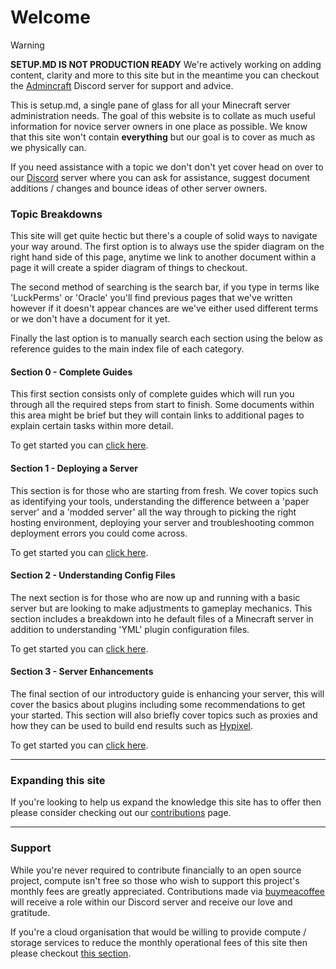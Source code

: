 # Welcome

> [!Warning]
> **SETUP.MD IS NOT PRODUCTION READY**
> We're actively working on adding content, clarity and more to this site but in the meantime you can checkout the [Admincraft](https://discord.gg/admincraft) Discord server for support and advice.

This is setup.md, a single pane of glass for all your Minecraft server administration needs. The goal of this website is to collate as much useful information for novice server owners in one place as possible. We know that this site won't contain **everything** but our goal is to cover as much as we physically can.


If you need assistance with a topic we don't don't yet cover head on over to our [Discord](https://discord.gg/pXaQgzneed) server where you can ask for assistance, suggest document additions / changes and bounce ideas of other server owners.


### Topic Breakdowns

This site will get quite hectic but there's a couple of solid ways to navigate your way around. The first option is to always use the spider diagram on the right hand side of this page, anytime we link to another document within a page it will create a spider diagram of things to checkout.

The second method of searching is the search bar, if you type in terms like 'LuckPerms' or 'Oracle' you'll find previous pages that we've written however if it doesn't appear chances are we've either used different terms or we don't have a document for it yet.

Finally the last option is to manually search each section using the below as reference guides to the main index file of each category. 

#### Section 0 - Complete Guides

This first section consists only of complete guides which will run you through all the required steps from start to finish. Some documents within this area might be brief but they will contain links to additional pages to explain certain tasks within more detail.

To get started you can [click here](0-complete-guides/guide-list.md).

#### Section 1 - Deploying a Server

This section is for those who are starting from fresh. We cover topics such as identifying your tools, understanding the difference between a 'paper server' and a 'modded server' all the way through to picking the right hosting environment, deploying your server and troubleshooting common deployment errors you could come across.

To get started you can [click here](1-deploying-a-server/getting-started.md).

#### Section 2 - Understanding Config Files

The next section is for those who are now up and running with a basic server but are looking to make adjustments to gameplay mechanics. This section includes a breakdown into he default files of a Minecraft server in addition to understanding 'YML' plugin configuration files.

To get started you can [click here](2-understanding-config-files/readme.md).

#### Section 3 - Server Enhancements

The final section of our introductory guide is enhancing your server, this will cover the basics about plugins including some recommendations to get your started. This section will also briefly cover topics such as proxies and how they can be used to build end results such as [Hypixel](https://hypixel.net).

To get started you can [click here](3-server-enhancements/readme.md).

---

### Expanding this site
If you're looking to help us expand the knowledge this site has to offer then please consider checking out our [contributions](contribute.md) page. 

---

### Support
While you're never required to contribute financially to an open source project, compute isn't free so those who wish to support this project's monthly fees are greatly appreciated. Contributions made via [buymeacoffee](https://buymeacoffee.com/daaan) will receive a role within our Discord server and receive our love and gratitude.

If you're a cloud organisation that would be willing to provide compute / storage services to reduce the monthly operational fees of this site then please checkout [this section](thanks.md). 
